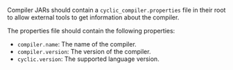 Compiler JARs should contain a `cyclic_compiler.properties` file in their root to allow external tools to
get information about the compiler.

The properties file should contain the following properties:
- `compiler.name`: The name of the compiler.
- `compiler.version`: The version of the compiler.
- `cyclic.version`: The supported language version.